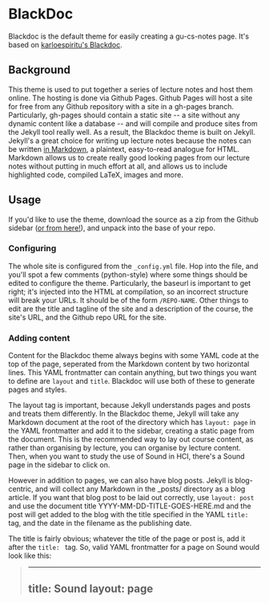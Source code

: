 # BlackDoc
Blackdoc is the default theme for easily creating a gu-cs-notes page. 
It's based on [karloespiritu's Blackdoc](https://github.com/karloespiritu/BlackDoc).

## Background
This theme is used to put together a series of lecture notes and host them online. 
The hosting is done via Github Pages. Github Pages will host a site for free from any Github repository with a site in a gh-pages branch. Particularly, gh-pages should contain a static site -- a site without any dynamic content like a database -- and will compile and produce sites from the Jekyll tool really well. 
As a result, the Blackdoc theme is built on Jekyll. Jekyll's a great choice for writing up lecture notes because the notes can be written [in Markdown](http://daringfireball.net/projects/markdown/), a plaintext, easy-to-read analogue for HTML. 
Markdown allows us to create really good looking pages from our lecture notes without putting in much effort at all, and allows us to include highlighted code, compiled LaTeX, images and more. 


## Usage
If you'd like to use the theme, download the source as a zip from the Github sidebar ([or from here!](https://github.com/gu-cs-notes/BlackDoc/archive/master.zip)), and unpack into the base of your repo. 

### Configuring
The whole site is configured from the `_config.yml` file. Hop into the file, and you'll spot a few comments (python-style) where some things should be edited to configure the theme. 
Particularly, the baseurl is important to get right; it's injected into the HTML at compilation, so an incorrect structure will break your URLs. It should be of the form `/REPO-NAME`. 
Other things to edit are the title and tagline of the site and a description of the course, the site's URL, and the Github repo URL for the site.

### Adding content
Content for the Blackdoc theme always begins with some YAML code at the top of the page, seperated from the Markdown content by two horizontal lines. This YAML frontmatter can contain anything, but two things you want to define are `layout` and `title`. Blackdoc will use both of these to generate pages and styles. 

The layout tag is important, because Jekyll understands pages and posts and treats them differently. In the Blackdoc theme, Jekyll will take any Markdown document at the root of the directory which has `layout: page` in the YAML frontmatter and add it to the sidebar, creating a static page from the document. This is the recommended way to lay out course content, as rather than organising by lecture, you can organise by lecture content. Then, when you want to study the use of Sound in HCI, there's a Sound page in the sidebar to click on. 

However in addition to pages, we can also have blog posts. Jekyll is blog-centric, and will collect any Markdown in the _posts/ directory as a blog article. If you want that blog post to be laid out correctly, use `layout: post` and use the document title YYYY-MM-DD-TITLE-GOES-HERE.md and the post will get added to the blog with the title specified in the YAML `title: ` tag, and the date in the filename as the publishing date. 

The title is fairly obvious; whatever the title of the page or post is, add it after the `title: ` tag. So, valid YAML frontmatter for a page on Sound would look like this: 
> ---
> title: Sound
> layout: page
> ---

